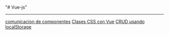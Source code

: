 "# Vue-js" 
***
[comunicacion de componentes](https://josuepalaci.github.io/Vue-js/examples/comunicacion/)
[Clases CSS con Vue](https://josuepalaci.github.io/Vue-js/examples/Clases/)
[CRUD usando localStorage](https://josuepalaci.github.io/Vue-js/examples/CRUD-LocalStorage/)
